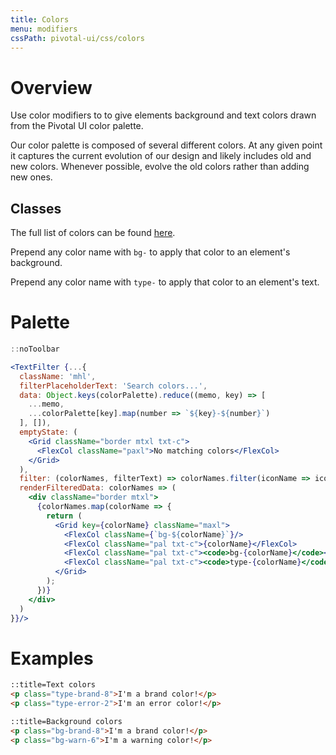 ```yaml
---
title: Colors
menu: modifiers
cssPath: pivotal-ui/css/colors
---
```


# Overview

Use color modifiers to to give elements background and text colors drawn from the Pivotal UI color palette.

Our color palette is composed of several different colors. At any given point it captures the current
evolution of our design and likely includes old and new colors. Whenever possible, evolve the old
colors rather than adding new ones.

## Classes

The full list of colors can be found [here](/colors/palette).

Prepend any color name with `bg-` to apply that color to an element's background.

Prepend any color name with `type-` to apply that color to an element's text.

# Palette

```jsx harmony
::noToolbar

<TextFilter {...{
  className: 'mhl',
  filterPlaceholderText: 'Search colors...',
  data: Object.keys(colorPalette).reduce((memo, key) => [
    ...memo,
    ...colorPalette[key].map(number => `${key}-${number}`)
  ], []),
  emptyState: (
    <Grid className="border mtxl txt-c">
      <FlexCol className="paxl">No matching colors</FlexCol>
    </Grid>
  ),
  filter: (colorNames, filterText) => colorNames.filter(iconName => iconName.indexOf(filterText.toLowerCase()) > -1),
  renderFilteredData: colorNames => (
    <div className="border mtxl">
      {colorNames.map(colorName => {
        return (
          <Grid key={colorName} className="maxl">
            <FlexCol className={`bg-${colorName}`}/>
            <FlexCol className="pal txt-c">{colorName}</FlexCol>
            <FlexCol className="pal txt-c"><code>bg-{colorName}</code></FlexCol>
            <FlexCol className="pal txt-c"><code>type-{colorName}</code></FlexCol>
          </Grid>
        );
      })}
    </div>
  )
}}/>
```

# Examples

```html
::title=Text colors
<p class="type-brand-8">I'm a brand color!</p>
<p class="type-error-2">I'm an error color!</p>
```

```html
::title=Background colors
<p class="bg-brand-8">I'm a brand color!</p>
<p class="bg-warn-6">I'm a warning color!</p>
```
